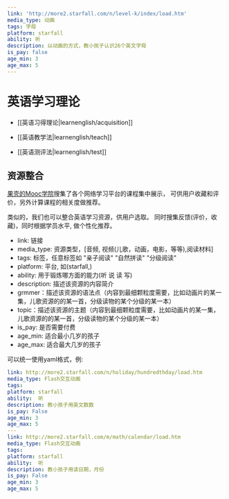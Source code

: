 ```yaml
---
link: 'http://more2.starfall.com/n/level-k/index/load.htm'
media_type: 动画
tags: 字母
platform: starfall
ability: 听
description: 以动画的方式，教小孩子认识26个英文字母
is_pay: false
age_min: 3
age_max: 5
---
```


# 英语学习理论

- [[英语习得理论|learnenglish/acquisition]]

- [[英语教学法|learnenglish/teach]]

- [[英语测评法|learnenglish/test]]

## 资源整合

[果壳的Mooc学院](https://mooc.guokr.com/course/)搜集了各个网络学习平台的课程集中展示， 可供用户收藏和评价，另外计算课程的相关度做推荐。

类似的，我们也可以整合英语学习资源，供用户选取。 同时搜集反馈(评价，收藏)，同时根据学员水平, 做个性化推荐。

- link: 链接
- media_type: 资源类型，[音频, 视频(儿歌，动画，电影，等等),阅读材料]
- tags: 标签，任意标签如 "亲子阅读" "自然拼读" "分级阅读"
- platform: 平台, 如(starfall,)
- ability: 用于锻炼哪方面的能力(听 说 读 写)
- description: 描述该资源的内容简介
- grmmer：描述该资源的语法点（内容到最细颗粒度需要，比如动画片的某一集，儿歌资源的的某一首，分级读物的某个分级的某一本）
- topic：描述该资源的主题（内容到最细颗粒度需要，比如动画片的某一集，儿歌资源的的某一首，分级读物的某个分级的某一本）
- is_pay: 是否需要付费
- age_min: 适合最小几岁的孩子
- age_max: 适合最大几岁的孩子

可以统一使用yaml格式，例:

```yaml
link: http://more2.starfall.com/n/holiday/hundredthday/load.htm
media_type: Flash交互动画
tags:
platform: starfall
ability:  听
description: 教小孩子用英文数数
is_pay: False
age_min: 3
age_max: 5
---
link: http://more2.starfall.com/m/math/calendar/load.htm
media_type: Flash交互动画
tags:
platform: starfall
ability:  听
description: 教小孩子用读日期，月份
is_pay: False
age_min: 3
age_max: 5
```
